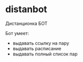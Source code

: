 # distanbot
Дистанционка БОТ

Бот умеет:
* выдавать ссылку на пару
* выдавать расписание
* выдавать полный список пар
